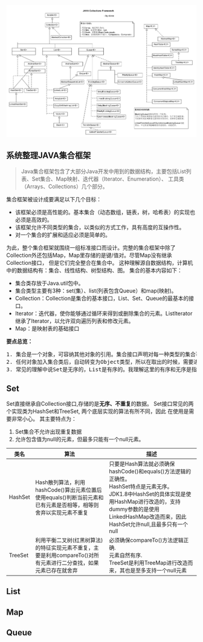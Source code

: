 ![JAVA Collection Framework](https://raw.githubusercontent.com/stonenice/bee/master/statics/images/JAVA%20Collections%20Framework.jpg)

## 系统整理JAVA集合框架
>Java集合框架包含了大部分Java开发中用到的数据结构，主要包括List列表、Set集合、Map映射、迭代器（Iterator、Enumeration）、
>工具类（Arrays、Collections）几个部分。

集合框架被设计成要满足以下几个目标：

- 该框架必须是高性能的。基本集合（动态数组，链表，树，哈希表）的实现也必须是高效的。
- 该框架允许不同类型的集合，以类似的方式工作，具有高度的互操作性。
- 对一个集合的扩展和适应必须是简单的。

为此，整个集合框架就围绕一组标准接口而设计。完整的集合框架中除了Collection外还包括Map，Map里存储的是键/值对。尽管Map没有继承Collection接口，
但是它们完全整合在集合中。 这种理解源自数据结构，计算机中的数据结构有：集合、线性结构、树型结构、图。 集合的基本内容如下：

- 集合类存放于Java.util包中。
- 集合类型主要有3种：set(集）、list(列表包含Queue）和map(映射)。
- Collection：Collection是集合的基本接口，List、Set、Queue的最基本的接口。
- Iterator：迭代器，使你能够通过循环来得到或删除集合的元素。ListIterator 继承了Iterator，以允许双向遍历列表和修改元素。
- Map：是映射表的基础接口

**要点总览：**
<pre>
1. 集合是一个对象，可容纳其他对象的引用。集合接口声明对每一种类型的集合可以执行的操作。
2. 任何对象加入集合类后，自动转变为Object类型，所以在取出的时候，需要进行强制类型转换。
3. 常见的理解中说Set是无序的，List是有序的。我理解这里的有序和无序是指集合是否能确保元素插入的先后顺序，因为TreeSet的实现就是元素自然有序。
</pre>

## Set
Set直接继承自Collection接口,存储的是**无序、不重复**的数据。 Set接口常见的两个实现类为HashSet和TreeSet, 两个底层实现的算法有所不同，因此
在使用是需要非常小心。 其主要特点为：

1. Set集合不允许出现重复数据
2. 允许包含值为null的元素，但最多只能有一个null元素。

|类名|算法|描述|
|---|---|---|
|HashSet|Hash散列算法，利用hashCode()算出元素位置后使用equals()判断当前元素和已有元素是否相等，相等则舍弃以实现元素不重复|只要是Hash算法就必须确保hashCode()和equals()方法逻辑的正确性。<br/>HashSet特点是元素无序。<br/>JDK1.8中HashSet的具体实现是使用HashMap进行改造的，支持dummy参数的是使用LinkedHashMap改造而来，因此HashSet允许null,且最多只有一个null|
|TreeSet|利用平衡二叉树(红黑树算法)的特征实现元素不重复，主要是利用compareTo()对所有元素进行二分查找，如果元素已存在就舍弃|必须确保compareTo()方法逻辑正确.<br/>元素自然有序.<br/>TreeSet是利用TreeMap进行改造而来，其也是至多支持一个null元素|

## List
## Map
## Queue



